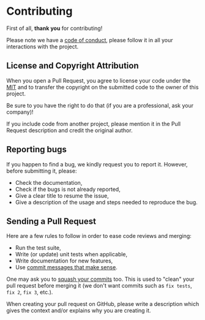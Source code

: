 # Contributing

First of all, **thank you** for contributing!

Please note we have a [code of conduct](CODE_OF_CONDUCT.md), please follow it in all your interactions with the project.

## License and Copyright Attribution

When you open a Pull Request, you agree to license your code under the [MIT](../LICENSE) and
to transfer the copyright on the submitted code to the owner of this project.

Be sure to you have the right to do that (if you are a professional, ask your company)!

If you include code from another project, please mention it in the Pull Request description
and credit the original author.

## Reporting bugs

If you happen to find a bug, we kindly request you to report it. However, before submitting it, please:

- Check the documentation,
- Check if the bugs is not already reported,
- Give a clear title to resume the issue,
- Give a description of the usage and steps needed to reproduce the bug.

## Sending a Pull Request

Here are a few rules to follow in order to ease code reviews and merging:

- Run the test suite,
- Write (or update) unit tests when applicable,
- Write documentation for new features,
- Use [commit messages that make sense](http://tbaggery.com/2008/04/19/a-note-about-git-commit-messages.html).

One may ask you to [squash your commits](http://gitready.com/advanced/2009/02/10/squashing-commits-with-rebase.html) too.
This is used to "clean" your pull request before merging it (we don't want commits such as `fix tests`, `fix 2`, `fix 3`, etc.).

When creating your pull request on GitHub, please write a description which gives the
context and/or explains why you are creating it.
